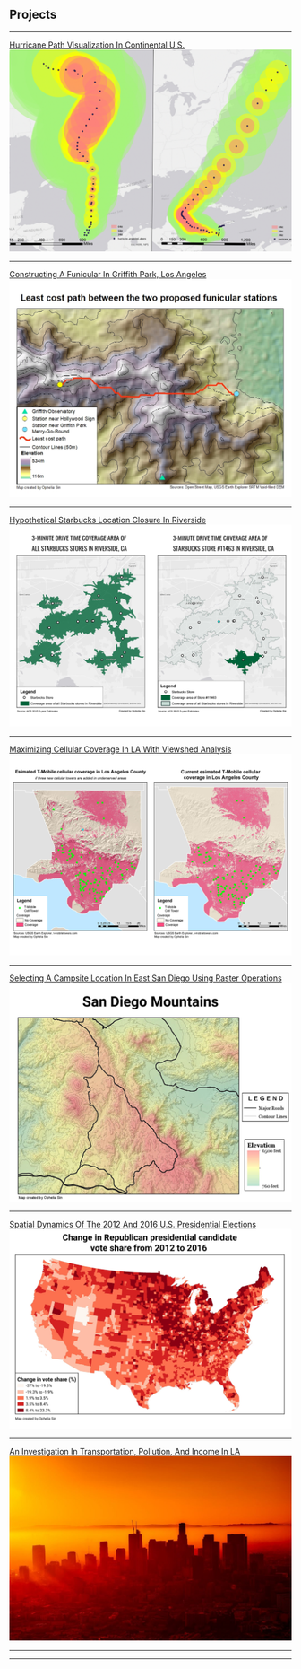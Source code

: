 ## Projects

---

[Hurricane Path Visualization In Continental U.S.](/project-pages/hurricane-project)
<img src="images/project-cover/hurricane-cover.png?raw=true"/>

---
[Constructing A Funicular In Griffith Park, Los Angeles](/project-pages/least-cost-path-project)
<img src="images/project-cover/least-cost-path-cover.jpg?raw=true"/>

---
[Hypothetical Starbucks Location Closure In Riverside](/project-pages/starbucks-project)
<img src="images/project-cover/starbucks-cover.png?raw=true"/>

---
[Maximizing Cellular Coverage In LA With Viewshed Analysis](/project-pages/viewshed-project)
<img src="images/project-cover/viewshed-cover.png?raw=true"/>

---
[Selecting A Campsite Location In East San Diego Using Raster Operations](/project-pages/starbucks-project)
<img src="images/project-cover/raster-operations-cover.jpg?raw=true"/>

---
[Spatial Dynamics Of The 2012 And 2016 U.S. Presidential Elections](/project-pages/spatial-dynamics-project)
<img src="images/project-cover/spatial-dynamics-cover.jpg?raw=true"/>

---
[An Investigation In Transportation, Pollution, And Income In LA](/project-pages/los-angeles-project)
<img src="images/project-cover/los-angeles-cover.jpg?raw=true"/>

---



---
<!-- Remove above link if you don't want to attibute -->
